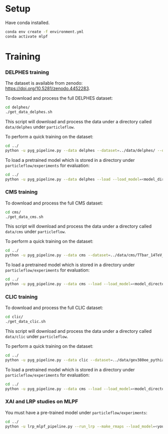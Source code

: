 # Setup

Have conda installed.
```bash
conda env create -f environment.yml
conda activate mlpf
```

# Training

### DELPHES training
The dataset is available from zenodo: https://doi.org/10.5281/zenodo.4452283.

To download and process the full DELPHES dataset:
```bash
cd delphes/
./get_data_delphes.sh
```

This script will download and process the data under a directory called `data/delphes` under `particleflow`.

To perform a quick training on the dataset:
```bash
cd ../
python -u pyg_pipeline.py --data delphes --dataset=../data/delphes/ --dataset_test=../data/delphes/pythia8_ttbar
```

To load a pretrained model which is stored in a directory under `particleflow/experiments` for evaluation:
```bash
cd ../
python -u pyg_pipeline.py --data delphes --load --load_model=<model_directory> --load_epoch=<epoch_to_load> --dataset=<path_to_delphes_data> --dataset_qcd=<path_to_delphes_data>
```

### CMS training

To download and process the full CMS dataset:
```bash
cd cms/
./get_data_cms.sh
```
This script will download and process the data under a directory called `data/cms` under `particleflow`.

To perform a quick training on the dataset:
```bash
cd ../
python -u pyg_pipeline.py --data cms --dataset=../data/cms/TTbar_14TeV_TuneCUETP8M1_cfi/ --dataset_test=../data/cms/QCDForPF_14TeV_TuneCUETP8M1_cfi/
```

To load a pretrained model which is stored in a directory under `particleflow/experiments` for evaluation:
```bash
cd ../
python -u pyg_pipeline.py --data cms --load --load_model=<model_directory> --load_epoch=<epoch_to_load> --dataset=<path_to_cms_data> --dataset_qcd=<path_to_cms_data>
```

### CLIC training

To download and process the full CLIC dataset:
```bash
cd clic/
./get_data_clic.sh
```
This script will download and process the data under a directory called `data/clic` under `particleflow`.

To perform a quick training on the dataset:
```bash
cd ../
python -u pyg_pipeline.py --data clic --dataset=../data/gev380ee_pythia6_ttbar_rfull201/ --dataset_test=../data/gev380ee_pythia6_qcd_all_rfull201/
```

To load a pretrained model which is stored in a directory under `particleflow/experiments` for evaluation:
```bash
cd ../
python -u pyg_pipeline.py --data cms --load --load_model=<model_directory> --load_epoch=<epoch_to_load> --dataset=<path_to_cms_data> --dataset_qcd=<path_to_cms_data>
```

### XAI and LRP studies on MLPF

You must have a pre-trained model under `particleflow/experiments`:
```bash
cd ../
python -u lrp_mlpf_pipeline.py --run_lrp --make_rmaps --load_model=<your_model> --load_epoch=<your_epoch>
```
